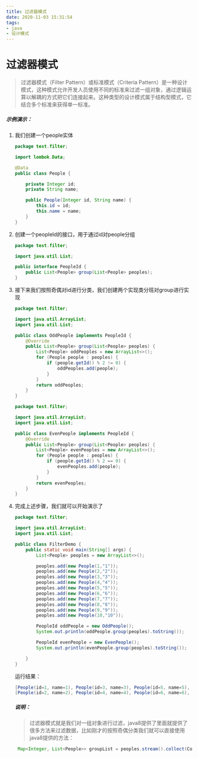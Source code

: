 ```yaml
---
title: 过滤器模式
date: 2020-11-03 15:31:54
tags:
- java
- 设计模式
---
```


# 过滤器模式

> 过滤器模式（Filter Pattern）或标准模式（Criteria Pattern）是一种设计模式，这种模式允许开发人员使用不同的标准来过滤一组对象，通过逻辑运算以解耦的方式把它们连接起来。这种类型的设计模式属于结构型模式，它结合多个标准来获得单一标准。

##### 示例演示：

1. 我们创建一个people实体

   ```java
   package test.filter;
   
   import lombok.Data;
   
   @Data
   public class People {
   
       private Integer id;
       private String name;
   
       public People(Integer id, String name) {
           this.id = id;
           this.name = name;
       }
   }
   ```

2. 创建一个peopleId的接口，用于通过id对people分组

   ```java
   package test.filter;
   
   import java.util.List;
   
   public interface PeopleId {
       public List<People> group(List<People> peoples);
   }
   ```

3. 接下来我们按照奇偶对id进行分类，我们创建两个实现类分班对group进行实现

   ```java
   package test.filter;
   
   import java.util.ArrayList;
   import java.util.List;
   
   public class OddPeople implements PeopleId {
       @Override
       public List<People> group(List<People> peoples) {
           List<People> oddPeoples = new ArrayList<>();
           for (People people : peoples) {
               if (people.getId() % 2 != 0) {
                   oddPeoples.add(people);
               }
           }
           return oddPeoples;
       }
   }
   ```

   ```java
   package test.filter;
   
   import java.util.ArrayList;
   import java.util.List;
   
   public class EvenPeople implements PeopleId {
       @Override
       public List<People> group(List<People> peoples) {
           List<People> evenPeoples = new ArrayList<>();
           for (People people : peoples) {
               if (people.getId() % 2 == 0) {
                   evenPeoples.add(people);
               }
           }
           return evenPeoples;
       }
   }
   ```

4. 完成上述步骤，我们就可以开始演示了

   ```java
   package test.filter;
   
   import java.util.ArrayList;
   import java.util.List;
   
   public class FilterDemo {
       public static void main(String[] args) {
           List<People> peoples = new ArrayList<>();
   
           peoples.add(new People(1,"1"));
           peoples.add(new People(2,"2"));
           peoples.add(new People(3,"3"));
           peoples.add(new People(4,"4"));
           peoples.add(new People(5,"5"));
           peoples.add(new People(6,"6"));
           peoples.add(new People(7,"7"));
           peoples.add(new People(8,"8"));
           peoples.add(new People(9,"9"));
           peoples.add(new People(10,"10"));
   
           PeopleId oddPeople = new OddPeople();
           System.out.println(oddPeople.group(peoples).toString());
   
           PeopleId evenPeople = new EvenPeople();
           System.out.println(evenPeople.group(peoples).toString());
   
       }
   }
   ```

   运行结果：

   ```java
   [People(id=1, name=1), People(id=3, name=3), People(id=5, name=5), People(id=7, name=7), People(id=9, name=9)]
   [People(id=2, name=2), People(id=4, name=4), People(id=6, name=6), People(id=8, name=8), People(id=10, name=10)]
   ```

   ##### 说明：

   > 过滤器模式就是我们对一组对象进行过滤，java8提供了里面就提供了很多方法来过滤数据，比如刚才的按照奇偶分类我们就可以直接使用java8提供的方法：

   ```java
    Map<Integer, List<People>> groupList = peoples.stream().collect(Collectors.groupingBy(c -> c.getId()%2));
   ```

